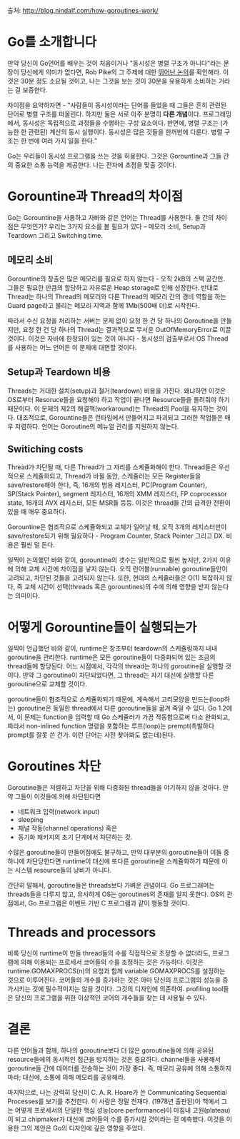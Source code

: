 출처: http://blog.nindalf.com/how-goroutines-work/

# Go를 소개합니다

만약 당신이 Go언어를 배우는 것이 처음이거나 "동시성은 병렬 구조가 아니다"라는 문장이 당신에게 의미가 없다면, Rob Pike의 그 주제에 대한 [뛰어난 논의](http://www.youtube.com/watch?v=cN_DpYBzKso)를 확인해라. 이것은 30분 정도 소요될 것이고, 나는 그것을 보는 것이 30분을 유용하게 소비하는 거라는 걸 보증한다.

차이점을 요약하자면 - "사람들이 동시성이라는 단어를 들었을 때 그들은 흔히 관련된 단어로 병렬 구조를 떠올린다. 하지만 둘은 서로 아주 분명히 **다른 개념**이다. 프로그래밍에서, 동시성은 독립적으로 과정들을 수행하는 구성 요소이다. 반면에, 병렬 구조는 (가능한 한 관련된) 계산의 동시 실행이다. 동시성은 많은 것들을 한꺼번에 다룬다. 병렬 구조는 한 번에 여러 가지 일을 한다.”

Go는 우리들이 동시성 프로그램을 쓰는 것을 허용한다. 그것은 Gorountine과 그들 간의 중요한 소통 능력을 제공한다. 나는 전자에 초점을 맞출 것이다.

# Gorountine과 Thread의 차이점

Go는 Gorountine을 사용하고 자바와 같은 언어는 Thread를 사용한다. 둘 간의 차이점은 무엇인가? 우리는 3가지 요소를 볼 필요가 있다 – 메모리 소비, Setup과 Teardown 그리고 Switching time.

## 메모리 소비

Gorountine의 창출은 많은 메모리를 필요로 하지 않는다 - 오직 2kB의 스택 공간만. 그들은 필요한 만큼의 할당하고 자유로운 Heap storage로 인해 성장한다. 반대로 Thread는 하나의 Thread의 메모리와 다른 Thread의 메모리 간의 경비 역할을 하는 Guard page라고 불리는 메모리 지역과 함께 1Mb(500배 더)로 시작한다. 

따라서 수신 요청을 처리하는 서버는 문제 없이 요청 한 건 당 하나의 Goroutine을 만들지만, 요청 한 건 당 하나의 Thread는 결과적으로 무서운 OutOfMemoryError로 이끌 것이다. 이것은 자바에 한정되어 있는 것이 아니다 - 동시성의 검출부로서 OS Thread를 사용하는 어느 언어든 이 문제에 대면할 것이다.

## Setup과 Teardown 비용

Threads는 거대한 설치(setup)과 철거(teardown) 비용을 가진다. 왜냐하면 이것은 OS로부터 Resoruce들을 요청해야 하고 작업이 끝나면 Resource들을 돌려줘야 하기 때문이다. 이 문제의 제2의 해결책(workaround)는 Thread의 Pool을 유지하는 것이다. 대조적으로, Gorountine들은 런타임에서 만들어지고 파괴되고 그러한 작업들은 매우 저렴하다. 언어는 Goroutine의 메뉴얼 관리를 지원하지 않는다.

## Switiching costs

Thread가 차단될 때, 다른 Thread가 그 자리를 스케쥴화해야 한다. Thread들은 우선적으로 스케쥴화되고, Thread가 바뀔 동안, 스케쥴러는 모든 Register들을 save/restore해야 한다, 즉, 16개의 범용 레지스터, PC(Program Counter), SP(Stack Pointer), segment 레지스터, 16개의 XMM 레지스터, FP coprocessor state, 16개의 AVX 레지스터, 모든 MSR들 등등. 이것은 thread들 간의 급격한 전환이 있을 때 매우 중요하다.

Gorountine은 협조적으로 스케쥴화되고 교체가 일어날 때, 오직 3개의 레지스터만이 save/restore되기 위해 필요하다 - Program Counter, Stack Pointer 그리고 DX. 비용은 훨씬 덜 든다.

일찍이 논의했던 바와 같이, gorountine의 갯수는 일반적으로 훨씬 높지만, 2가지 이유에 의해 교체 시간에 차이점을 낳지 않는다. 오직 런어블(runnable) goroutine들만이 고려되고, 차단된 것들을 고려되지 않는다. 또한, 현대의 스케쥴러들은 O(1) 복잡하지 않다, 즉 교체 시간이 선택(threads 혹은 gorountines)의 수에 의해 영향을 받지 않는다는 의미이다.

# 어떻게 Gorountine들이 실행되는가

일찍이 언급했던 바와 같이, runtime은 창조부터 teardown의 스케쥴링까지 내내 goroutine을 관리한다. runtime은 모든 goroutine들이 다중화되어 있는 조금의 thread들에 할당된다. 어느 시점에서, 각각의 thread는 하나의 goroutine을 실행할 것이다. 만약 그 goroutine이 차단되었다면, 그 thread는 자기 대신에 실행할 다른 goroutine으로 교체할 것이다.

goroutine들이 협조적으로 스케쥴화되기 때문에, 계속해서 고리모양을 만드는(loop하는) goroutine은 동일한 thread에서 다른 goroutine들을 굶겨 죽일 수 있다. Go 1.2에서, 이 문제는 function을 입력할 때 Go 스케쥴러가 가끔 작동함으로써 다소 완화되고, 따라서 non-inlined function 명령을 포함하는 루프(loop)는 prempt(촉발하다prompt를 잘못 쓴 건가. 이런 단어는 사전 찾아봐도 없는데)된다.

# Goroutines 차단

Goroutine들은 저렴하고 차단을 위해 다중화된 thread들을 야기하지 않을 것이다. 만약 그들이 이것들에 의해 차단된다면
*	네트워크 입력(network input)
*	sleeping
*	채널 작동(channel operations) 혹은
*	동기화 패키지의 초기 단계에서 차단하는 것. 

수많은 goroutine들이 만들어짐에도 불구하고, 만약 대부분의 goroutine들이 이들 중 하나에 차단당한다면 runtime이 대신에 또다른 goroutine을 스케쥴화하기 때문에 이는 시스템 resource들의 낭비가 아니다.

간단히 말해서, goroutine들은 threads보다 가벼운 관념이다. Go 프로그래머는 threads들을 다루지 않고, 유사하게 OS는 goroutines의 존재를 알지 못한다. OS의 관점에서, Go 프로그램은 이벤트 기반 C 프로그램과 같이 행동할 것이다.

# Threads and processors

비록 당신이 runtime이 만들 thread들의 수를 직접적으로 조정할 수 없더라도, 프로그램에 의해 이용되는 프로세서 코어들의 수를 조정하는 것은 가능하다. 이것은 runtime.GOMAXPROCS(n)의 요청과 함께 variable GOMAXPROCS를 설정하는 것으로 이루어진다. 코어들의 개수를 증가하는 것은 아마 당신의 프로그램의 성능을 증가시키는 것에 필수적이지는 않을 것이다. 그것의 디자인에 의존하여.
profiling tool들은 당신의 프로그램을 위한 이상적인 코어의 개수들을 찾는 데 사용될 수 있다.

# 결론

다른 언어들과 함께, 하나의 goroutine보다 더 많은 goroutine들에 의해 공유된 resource들에의 동시적인 접근을 방지하는 것은 중요하다. channel들을 사용해서 goroutine들 간에 데이터를 전송하는 것이 가장 좋다. 즉, 메모리 공유에 의해 소통하지 마라; 대신에, 소통에 의해 메모리를 공유해라.

마지막으로, 나는 강력히 당신이 C. A. R. Hoare가 쓴 Communicating Sequential Processes를 보기를 추천한다. 이 사람은 정말 천재다. (1978년 출판된)이 책에서 그는 어떻게 프로세서의 단일한 핵심 성능(core performance)이 마침내 고원(plateau)이 되고 chipmaker가 대신에 코어들의 수를 증가시킬 것이라는 걸 예측했다. 이것을 이용한 그의 제안은 Go의 디자인에 깊은 영향을 주었다.
